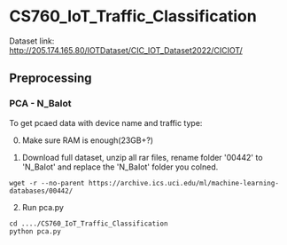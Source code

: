 # CS760_IoT_Traffic_Classification

Dataset link: http://205.174.165.80/IOTDataset/CIC_IOT_Dataset2022/CICIOT/

## Preprocessing

### PCA - N_BaIot

To get pcaed data with device name and traffic type:

0. Make sure RAM is enough(23GB+?)

1. Download full dataset, unzip all rar files, rename folder '00442' to 'N_BaIot' and replace the 'N_BaIot' folder you colned.
```
wget -r --no-parent https://archive.ics.uci.edu/ml/machine-learning-databases/00442/
```

2. Run pca.py
```
cd ..../CS760_IoT_Traffic_Classification
python pca.py
```
